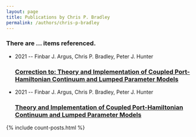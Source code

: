```yaml
---
layout: page
title: Publications by Chris P. Bradley
permalink: /authors/chris-p-bradley
---
```


<h3 id="number-posts">There are ... items referenced.</h3>
<ul class="post-list">
<li><span class='post-meta'>2021 -- Finbar J. Argus, Chris P. Bradley, Peter J. Hunter</span><h3><a class='post-link' href="{{ site.baseurl }}/correction-to-theory-and-implementation-of-coupled-port-hamiltonian-continuum-and-lumped-parameter-models">Correction to: Theory and Implementation of Coupled Port-Hamiltonian Continuum and Lumped Parameter Models</a></h3></li>
<li><span class='post-meta'>2021 -- Finbar J. Argus, Chris P. Bradley, Peter J. Hunter</span><h3><a class='post-link' href="{{ site.baseurl }}/theory-and-implementation-of-coupled-port-hamiltonian-continuum-and-lumped-parameter-models">Theory and Implementation of Coupled Port-Hamiltonian Continuum and Lumped Parameter Models</a></h3></li>

</ul>
{% include count-posts.html %}
